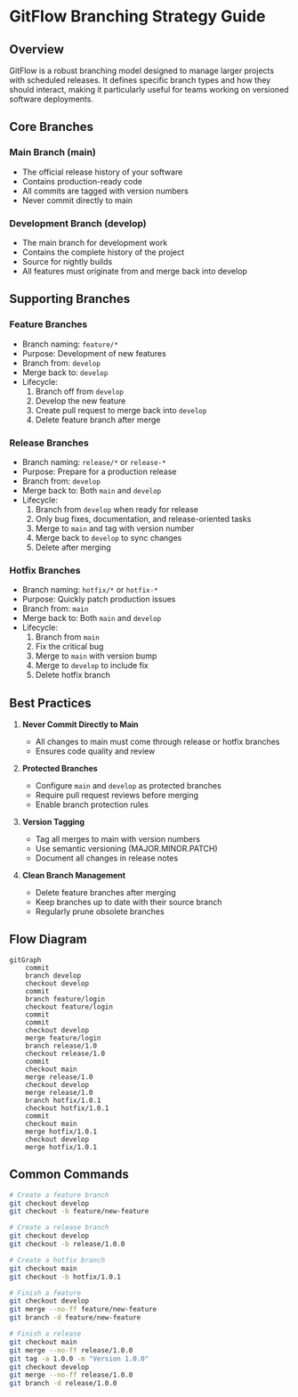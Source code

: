 # GitFlow Branching Strategy Guide

## Overview
GitFlow is a robust branching model designed to manage larger projects with scheduled releases. It defines specific branch types and how they should interact, making it particularly useful for teams working on versioned software deployments.

## Core Branches

### Main Branch (main)
- The official release history of your software
- Contains production-ready code
- All commits are tagged with version numbers
- Never commit directly to main

### Development Branch (develop)
- The main branch for development work
- Contains the complete history of the project
- Source for nightly builds
- All features must originate from and merge back into develop

## Supporting Branches

### Feature Branches
- Branch naming: `feature/*`
- Purpose: Development of new features
- Branch from: `develop`
- Merge back to: `develop`
- Lifecycle:
  1. Branch off from `develop`
  2. Develop the new feature
  3. Create pull request to merge back into `develop`
  4. Delete feature branch after merge

### Release Branches
- Branch naming: `release/*` or `release-*`
- Purpose: Prepare for a production release
- Branch from: `develop`
- Merge back to: Both `main` and `develop`
- Lifecycle:
  1. Branch from `develop` when ready for release
  2. Only bug fixes, documentation, and release-oriented tasks
  3. Merge to `main` and tag with version number
  4. Merge back to `develop` to sync changes
  5. Delete after merging

### Hotfix Branches
- Branch naming: `hotfix/*` or `hotfix-*`
- Purpose: Quickly patch production issues
- Branch from: `main`
- Merge back to: Both `main` and `develop`
- Lifecycle:
  1. Branch from `main`
  2. Fix the critical bug
  3. Merge to `main` with version bump
  4. Merge to `develop` to include fix
  5. Delete hotfix branch

## Best Practices

1. **Never Commit Directly to Main**
   - All changes to main must come through release or hotfix branches
   - Ensures code quality and review

2. **Protected Branches**
   - Configure `main` and `develop` as protected branches
   - Require pull request reviews before merging
   - Enable branch protection rules

3. **Version Tagging**
   - Tag all merges to main with version numbers
   - Use semantic versioning (MAJOR.MINOR.PATCH)
   - Document all changes in release notes

4. **Clean Branch Management**
   - Delete feature branches after merging
   - Keep branches up to date with their source branch
   - Regularly prune obsolete branches

## Flow Diagram

```mermaid
gitGraph
    commit
    branch develop
    checkout develop
    commit
    branch feature/login
    checkout feature/login
    commit
    commit
    checkout develop
    merge feature/login
    branch release/1.0
    checkout release/1.0
    commit
    checkout main
    merge release/1.0
    checkout develop
    merge release/1.0
    branch hotfix/1.0.1
    checkout hotfix/1.0.1
    commit
    checkout main
    merge hotfix/1.0.1
    checkout develop
    merge hotfix/1.0.1
```

## Common Commands

```bash
# Create a feature branch
git checkout develop
git checkout -b feature/new-feature

# Create a release branch
git checkout develop
git checkout -b release/1.0.0

# Create a hotfix branch
git checkout main
git checkout -b hotfix/1.0.1

# Finish a feature
git checkout develop
git merge --no-ff feature/new-feature
git branch -d feature/new-feature

# Finish a release
git checkout main
git merge --no-ff release/1.0.0
git tag -a 1.0.0 -m "Version 1.0.0"
git checkout develop
git merge --no-ff release/1.0.0
git branch -d release/1.0.0
```
